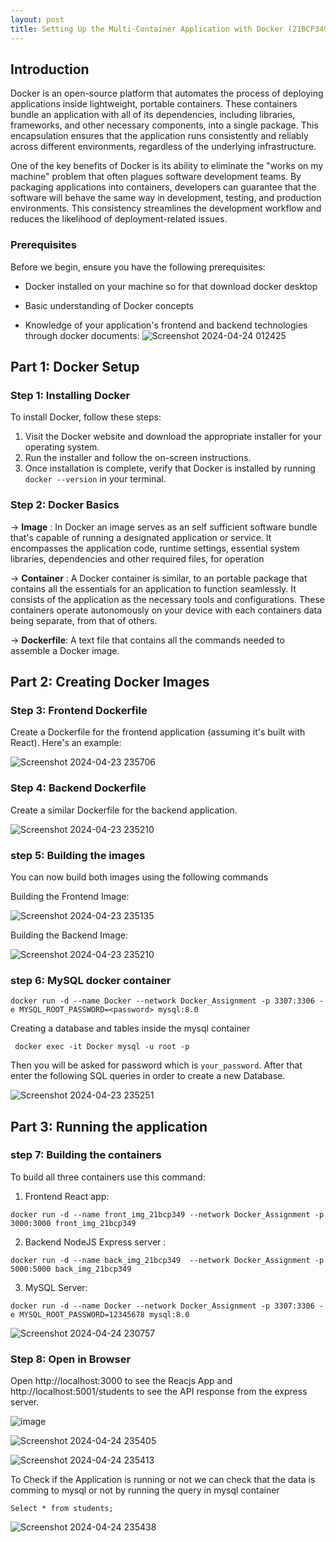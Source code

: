 ```yaml
---
layout: post
title: Setting Up the Multi-Container Application with Docker (21BCP349)
--- 
```


## Introduction
Docker is an open-source platform that automates the process of deploying applications inside lightweight, portable containers. These containers bundle an application with all of its dependencies, including libraries, frameworks, and other necessary components, into a single package. This encapsulation ensures that the application runs consistently and reliably across different environments, regardless of the underlying infrastructure.

One of the key benefits of Docker is its ability to eliminate the "works on my machine" problem that often plagues software development teams. By packaging applications into containers, developers can guarantee that the software will behave the same way in development, testing, and production environments. This consistency streamlines the development workflow and reduces the likelihood of deployment-related issues.

### Prerequisites
Before we begin, ensure you have the following prerequisites:
- Docker installed on your machine so for that download docker desktop


- Basic understanding of Docker concepts 
- Knowledge of your application's frontend and backend technologies through docker documents: 
![Screenshot 2024-04-24 012425](https://github.com/Milan963/Milan963.github.io/assets/123493818/5773ad26-50cc-4a8f-b2d5-833e5d251c04
)



## Part 1: Docker Setup
### Step 1: Installing Docker
To install Docker, follow these steps:
1. Visit the Docker website and download the appropriate installer for your operating system.
2. Run the installer and follow the on-screen instructions.
3. Once installation is complete, verify that Docker is installed by running `docker --version` in your terminal.

### Step 2: Docker Basics

-> **Image** : In Docker an image serves as an self sufficient software bundle that's capable of running a designated application or service. It encompasses the application code, runtime settings, essential system libraries, dependencies and other required files, for operation

-> **Container**  :  A Docker container is similar, to an portable package that contains all the essentials for an application to function seamlessly. It consists of the application as the necessary tools and configurations. These containers operate autonomously on your device with each containers data being separate, from that of others.

-> **Dockerfile**: A text file that contains all the commands needed to assemble a Docker image.

## Part 2: Creating Docker Images
### Step 3: Frontend Dockerfile
Create a Dockerfile for the frontend application (assuming it's built with React). Here's an example:
  
![Screenshot 2024-04-23 235706](https://github.com/Milan963/Milan963.github.io/assets/123493818/b6421db7-bb8e-4bb5-aa92-1f4a4da972d2
)



### Step 4: Backend Dockerfile
Create a similar Dockerfile for the backend application.

![Screenshot 2024-04-23 235210](https://github.com/Milan963/Milan963.github.io/assets/123493818/b473eecc-788e-44ba-a6d6-1f80e36b5844
)




### step 5: Building the images

You can now build both images using the following commands

Building the Frontend Image:

![Screenshot 2024-04-23 235135](https://github.com/Milan963/Milan963.github.io/assets/123493818/00c579c0-1aca-420a-afad-301d89ff3ad0
)


Building the Backend Image:

![Screenshot 2024-04-23 235210](https://github.com/Milan963/Milan963.github.io/assets/123493818/b473eecc-788e-44ba-a6d6-1f80e36b5844
)




### step 6: MySQL docker  container

```
docker run -d --name Docker --network Docker_Assignment -p 3307:3306 -e MYSQL_ROOT_PASSWORD=<password> mysql:8.0
```

Creating a database and tables inside the mysql container 

```
 docker exec -it Docker mysql -u root -p
 ```
 Then you will be asked for password which is  `your_password`. 
 After that enter the following SQL queries in order to create a new Database.

![Screenshot 2024-04-23 235251](https://github.com/Milan963/Milan963.github.io/assets/123493818/68f8ab9c-fcf5-4e61-882e-ee8818b8d052
)



## Part 3:  Running the application 
### step 7: Building the containers 
To build all three containers use this command:

1. Frontend  React app:
```
docker run -d --name front_img_21bcp349 --network Docker_Assignment -p 3000:3000 front_img_21bcp349
```

2. Backend NodeJS Express server :
```
docker run -d --name back_img_21bcp349  --network Docker_Assignment -p 5000:5000 back_img_21bcp349
```
3. MySQL Server:
```
docker run -d --name Docker --network Docker_Assignment -p 3307:3306 -e MYSQL_ROOT_PASSWORD=12345678 mysql:8.0
```
![Screenshot 2024-04-24 230757](https://github.com/Milan963/Milan963.github.io/assets/123493818/3eac1a6f-a6c4-4fd6-a3c7-e88db3139df1
)


### Step 8: Open in Browser
Open http://localhost:3000 to see the Reacjs App and http://localhost:5001/students to see the API response from the express server.

![image](https://github.com/Milan963/Milan963.github.io/assets/123493818/e93b50fc-4d51-4f20-9ad5-7068e69d31f3
)

![Screenshot 2024-04-24 235405](https://github.com/Milan963/Milan963.github.io/assets/123493818/1bc1de13-0b45-4cb5-980c-389cae7cc888
)

![Screenshot 2024-04-24 235413](https://github.com/Milan963/Milan963.github.io/assets/123493818/9a2ffc4c-57ae-4c5d-856e-2f35201e282a
)



To Check if the Application is running or not we can check that the data is comming to mysql or not by running the query in mysql container 

```
Select * from students;
```

![Screenshot 2024-04-24 235438](https://github.com/Milan963/Milan963.github.io/assets/123493818/febd6d33-f0d6-40a7-b6f1-6f3c0ac0bd26
)
